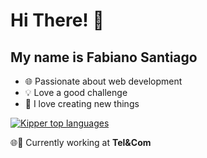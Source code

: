 <h1>Hi There! 👋</h1>

## My name is Fabiano Santiago

- 🌐     Passionate about web development  
- 💡     Love a good challenge  
- 🧱     I love creating new things  

<div align="left">  
 
[![Kipper top languages](https://github-readme-stats.vercel.app/api/top-langs/?username=devsantiag&theme=blue-white)](https://github.com/anuraghazra/github-readme-stats)  

<p>🌐💼 Currently working at <strong>Tel&Com</strong></p>  

</div>
